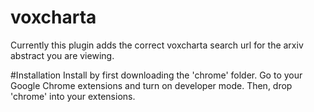 # voxcharta
Currently this plugin adds the correct voxcharta search url for the arxiv abstract you are viewing. 

#Installation
Install by first downloading the 'chrome' folder.
Go to your Google Chrome extensions and turn on developer mode. 
Then, drop 'chrome' into your extensions.
